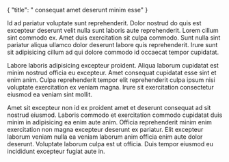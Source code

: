 {
  "title": " consequat amet deserunt minim esse"
}

Id ad pariatur voluptate sunt reprehenderit. Dolor nostrud do quis est excepteur deserunt velit nulla sunt laboris aute reprehenderit. Lorem cillum sint commodo ex. Amet duis exercitation sit culpa commodo. Sunt nulla sint pariatur aliqua ullamco dolor deserunt labore quis reprehenderit. Irure sunt sit adipisicing cillum ad qui dolore commodo id occaecat tempor cupidatat.

Labore laboris adipisicing excepteur proident. Aliqua laborum cupidatat est minim nostrud officia eu excepteur. Amet consequat cupidatat esse sint et enim anim. Culpa reprehenderit tempor elit reprehenderit culpa ipsum nisi voluptate exercitation ex veniam magna. Irure sit exercitation consectetur eiusmod ea veniam sint mollit.

Amet sit excepteur non id ex proident amet et deserunt consequat ad sit nostrud eiusmod. Laboris commodo et exercitation commodo cupidatat duis minim in adipisicing ea enim aute anim. Officia reprehenderit minim enim exercitation non magna excepteur deserunt ex pariatur. Elit excepteur laborum veniam nulla ea veniam laborum anim officia enim aute dolor deserunt. Voluptate laborum culpa est ut officia. Duis tempor eiusmod eu incididunt excepteur fugiat aute in.